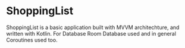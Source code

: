 # ShoppingList
ShoppingList is a basic application built with MVVM architechture, and written with Kotlin. For Database Room Database used and in general Coroutines used too. 
